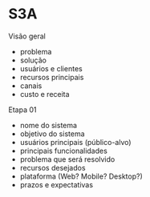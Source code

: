 # S3A

Visão geral
- problema
- solução
- usuários e clientes
- recursos principais
- canais
- custo e receita

Etapa 01
- nome do sistema
- objetivo do sistema
- usuários principais (público-alvo)
- principais funcionalidades
- problema que será resolvido
- recursos desejados
- plataforma (Web? Mobile? Desktop?)
- prazos e expectativas